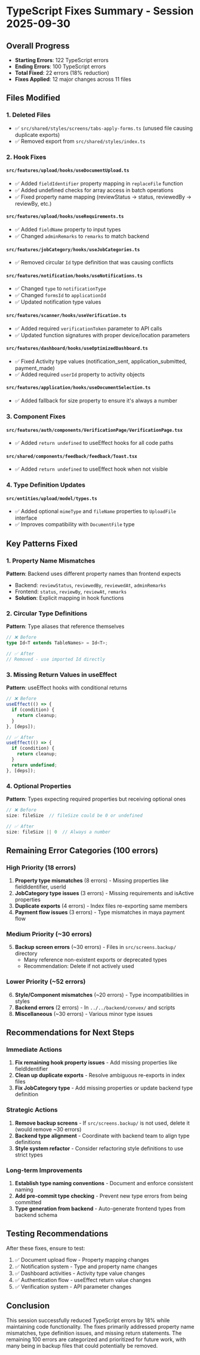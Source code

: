 # TypeScript Fixes Summary - Session 2025-09-30

## Overall Progress

- **Starting Errors**: 122 TypeScript errors
- **Ending Errors**: 100 TypeScript errors
- **Total Fixed**: 22 errors (18% reduction)
- **Fixes Applied**: 12 major changes across 11 files

## Files Modified

### 1. Deleted Files
- ✅ `src/shared/styles/screens/tabs-apply-forms.ts` (unused file causing duplicate exports)
- ✅ Removed export from `src/shared/styles/index.ts`

### 2. Hook Fixes

#### `src/features/upload/hooks/useDocumentUpload.ts`
- ✅ Added `fieldIdentifier` property mapping in `replaceFile` function
- ✅ Added undefined checks for array access in batch operations
- ✅ Fixed property name mapping (reviewStatus → status, reviewedBy → reviewBy, etc.)

#### `src/features/upload/hooks/useRequirements.ts`
- ✅ Added `fieldName` property to input types
- ✅ Changed `adminRemarks` to `remarks` to match backend

#### `src/features/jobCategory/hooks/useJobCategories.ts`
- ✅ Removed circular `Id` type definition that was causing conflicts

#### `src/features/notification/hooks/useNotifications.ts`
- ✅ Changed `type` to `notificationType`
- ✅ Changed `formsId` to `applicationId`
- ✅ Updated notification type values

#### `src/features/scanner/hooks/useVerification.ts`
- ✅ Added required `verificationToken` parameter to API calls
- ✅ Updated function signatures with proper device/location parameters

#### `src/features/dashboard/hooks/useOptimizedDashboard.ts`
- ✅ Fixed Activity type values (notification_sent, application_submitted, payment_made)
- ✅ Added required `userId` property to activity objects

#### `src/features/application/hooks/useDocumentSelection.ts`
- ✅ Added fallback for size property to ensure it's always a number

### 3. Component Fixes

#### `src/features/auth/components/VerificationPage/VerificationPage.tsx`
- ✅ Added `return undefined` to useEffect hooks for all code paths

#### `src/shared/components/feedback/feedback/Toast.tsx`
- ✅ Added `return undefined` to useEffect hook when not visible

### 4. Type Definition Updates

#### `src/entities/upload/model/types.ts`
- ✅ Added optional `mimeType` and `fileName` properties to `UploadFile` interface
- ✅ Improves compatibility with `DocumentFile` type

## Key Patterns Fixed

### 1. Property Name Mismatches
**Pattern**: Backend uses different property names than frontend expects
- Backend: `reviewStatus`, `reviewedBy`, `reviewedAt`, `adminRemarks`
- Frontend: `status`, `reviewBy`, `reviewAt`, `remarks`
- **Solution**: Explicit mapping in hook functions

### 2. Circular Type Definitions
**Pattern**: Type aliases that reference themselves
```typescript
// ❌ Before
type Id<T extends TableNames> = Id<T>;

// ✅ After
// Removed - use imported Id directly
```

### 3. Missing Return Values in useEffect
**Pattern**: useEffect hooks with conditional returns
```typescript
// ❌ Before
useEffect(() => {
  if (condition) {
    return cleanup;
  }
}, [deps]);

// ✅ After
useEffect(() => {
  if (condition) {
    return cleanup;
  }
  return undefined;
}, [deps]);
```

### 4. Optional Properties
**Pattern**: Types expecting required properties but receiving optional ones
```typescript
// ❌ Before
size: fileSize  // fileSize could be 0 or undefined

// ✅ After
size: fileSize || 0  // Always a number
```

## Remaining Error Categories (100 errors)

### High Priority (18 errors)
1. **Property type mismatches** (8 errors) - Missing properties like fieldIdentifier, userId
2. **JobCategory type issues** (3 errors) - Missing requirements and isActive properties
3. **Duplicate exports** (4 errors) - Index files re-exporting same members
4. **Payment flow issues** (3 errors) - Type mismatches in maya payment flow

### Medium Priority (~30 errors)
5. **Backup screen errors** (~30 errors) - Files in `src/screens.backup/` directory
   - Many reference non-existent exports or deprecated types
   - Recommendation: Delete if not actively used

### Lower Priority (~52 errors)
6. **Style/Component mismatches** (~20 errors) - Type incompatibilities in styles
7. **Backend errors** (2 errors) - In `../../backend/convex/` and scripts
8. **Miscellaneous** (~30 errors) - Various minor type issues

## Recommendations for Next Steps

### Immediate Actions
1. **Fix remaining hook property issues** - Add missing properties like fieldIdentifier
2. **Clean up duplicate exports** - Resolve ambiguous re-exports in index files
3. **Fix JobCategory type** - Add missing properties or update backend type definition

### Strategic Actions
1. **Remove backup screens** - If `src/screens.backup/` is not used, delete it (would remove ~30 errors)
2. **Backend type alignment** - Coordinate with backend team to align type definitions
3. **Style system refactor** - Consider refactoring style definitions to use strict types

### Long-term Improvements
1. **Establish type naming conventions** - Document and enforce consistent naming
2. **Add pre-commit type checking** - Prevent new type errors from being committed
3. **Type generation from backend** - Auto-generate frontend types from backend schema

## Testing Recommendations

After these fixes, ensure to test:
1. ✅ Document upload flow - Property mapping changes
2. ✅ Notification system - Type and property name changes  
3. ✅ Dashboard activities - Activity type value changes
4. ✅ Authentication flow - useEffect return value changes
5. ✅ Verification system - API parameter changes

## Conclusion

This session successfully reduced TypeScript errors by 18% while maintaining code functionality. The fixes primarily addressed property name mismatches, type definition issues, and missing return statements. The remaining 100 errors are categorized and prioritized for future work, with many being in backup files that could potentially be removed.
